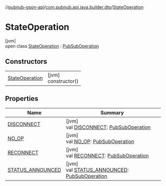 //[pubnub-gson-api](../../../index.md)/[com.pubnub.api.java.builder.dto](../index.md)/[StateOperation](index.md)

# StateOperation

[jvm]\
open class [StateOperation](index.md) : [PubSubOperation](../-pub-sub-operation/index.md)

## Constructors

| | |
|---|---|
| [StateOperation](-state-operation.md) | [jvm]<br>constructor() |

## Properties

| Name | Summary |
|---|---|
| [DISCONNECT](../-pub-sub-operation/-d-i-s-c-o-n-n-e-c-t.md) | [jvm]<br>val [DISCONNECT](../-pub-sub-operation/-d-i-s-c-o-n-n-e-c-t.md): [PubSubOperation](../-pub-sub-operation/index.md) |
| [NO_OP](../-pub-sub-operation/-n-o_-o-p.md) | [jvm]<br>val [NO_OP](../-pub-sub-operation/-n-o_-o-p.md): [PubSubOperation](../-pub-sub-operation/index.md) |
| [RECONNECT](../-pub-sub-operation/-r-e-c-o-n-n-e-c-t.md) | [jvm]<br>val [RECONNECT](../-pub-sub-operation/-r-e-c-o-n-n-e-c-t.md): [PubSubOperation](../-pub-sub-operation/index.md) |
| [STATUS_ANNOUNCED](../-pub-sub-operation/-s-t-a-t-u-s_-a-n-n-o-u-n-c-e-d.md) | [jvm]<br>val [STATUS_ANNOUNCED](../-pub-sub-operation/-s-t-a-t-u-s_-a-n-n-o-u-n-c-e-d.md): [PubSubOperation](../-pub-sub-operation/index.md) |
